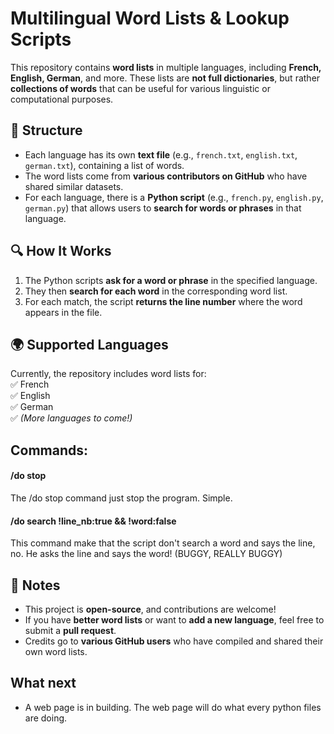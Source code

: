 # Multilingual Word Lists & Lookup Scripts  

This repository contains **word lists** in multiple languages, including **French, English, German**, and more. These lists are **not full dictionaries**, but rather **collections of words** that can be useful for various linguistic or computational purposes.  

## 📂 Structure  

- Each language has its own **text file** (e.g., `french.txt`, `english.txt`, `german.txt`), containing a list of words.  
- The word lists come from **various contributors on GitHub** who have shared similar datasets.  
- For each language, there is a **Python script** (e.g., `french.py`, `english.py`, `german.py`) that allows users to **search for words or phrases** in that language.  

## 🔍 How It Works  

1. The Python scripts **ask for a word or phrase** in the specified language.  
2. They then **search for each word** in the corresponding word list.  
3. For each match, the script **returns the line number** where the word appears in the file.  

## 🌍 Supported Languages  

Currently, the repository includes word lists for:  
✅ French  
✅ English  
✅ German  
✅ *(More languages to come!)*  

## Commands:
#### /do stop
The /do stop command just stop the program. Simple.
#### /do search !line_nb:true && !word:false
This command make that the script don't search a word and says the line, no. He asks the line and says the word! (BUGGY, REALLY BUGGY)

## 📌 Notes  

- This project is **open-source**, and contributions are welcome!  
- If you have **better word lists** or want to **add a new language**, feel free to submit a **pull request**.  
- Credits go to **various GitHub users** who have compiled and shared their own word lists.

## What next
- A web page is in building. The web page will do what every python files are doing.

